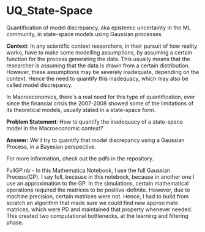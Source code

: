 # UQ_State-Space
Quantification of model discrepancy, aka epistemic uncertainty in the ML community, in state-space models using Gaussian processes.



**Context**: 
In any scientific context  researchers, in their pursuit of how reality works, have to make some modelling assumptions, by assuming a certain function for the process generating the data. This usually means that the researcher is assuming that the data is drawn from a certain distribution.  However, these assumptions may be severely inadequate, depending on the context. Hence the need to quantify this inadequacy, which may also be called model discrepancy.

In Macroeconomics, there's a real need for this type of quantification, ever since the financial crisis the 2007-2008 showed some of the limitations of its theoretical models, usually stated in a state-space form.



**Problem Statement**:
 How to quantify the inadequacy of a state-space model in the Macroeconomic context?



**Answer:**
We'll try to quantify that model discrepancy using a Gaussian Process, in a Bayesian perspective.


For more information, check out the pdfs in the repository. 


FullGP.nb - In this Mathematica Notebook, I use the full Gaussian Process(GP). I say full, because in this notebook, because in another one I use an approximation to the GP. In the simulations, certain mathematical operations required the matrices to be positive-definite. However, due to machine precision, certain matrices were not. Hence, I had to build from scratch an algorithm that made sure we could find new approximate matrices, which were PD and maintained that property whenever needed. This created two computational bottlenecks, at the learning and filtering phase.
